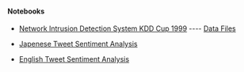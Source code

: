 #### Notebooks
- [Network Intrusion Detection System KDD Cup 1999](https://nbviewer.jupyter.org/github/apnabini/Temp/blob/master/StructuredDataAnalysisKDD.ipynb) ---- [Data Files](http://kdd.ics.uci.edu/databases/kddcup99/kddcup99.html)
  
- [Japenese Tweet Sentiment Analysis](https://nbviewer.jupyter.org/github/apnabini/Temp/blob/master/TweetSentimentAnalysisJapanese.ipynb)

- [English Tweet Sentiment Analysis](https://nbviewer.jupyter.org/github/apnabini/Temp/blob/master/TweetSentimentAnalysisEnglish.ipynb)

